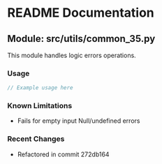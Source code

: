 # README Documentation

## Module: src/utils/common_35.py

This module handles logic errors operations.

### Usage

```javascript
// Example usage here
```

### Known Limitations

- Fails for empty input Null/undefined errors

### Recent Changes

- Refactored in commit 272db164
